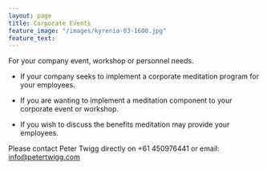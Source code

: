 ```yaml
---
layout: page
title: Corporate Events
feature_image: "/images/kyrenia-03-1600.jpg"
feature_text: 
---
```


For your company event, workshop or personnel needs.

* If your company seeks to implement a corporate meditation program for your employees.

* If you are wanting to implement a meditation component to your corporate event or workshop. 

* If you wish to discuss the benefits meditation may provide your employees.

Please contact Peter Twigg directly 
on +61 450976441 or email: [info@petertwigg.com](mailto:info@petertwigg.com) 

